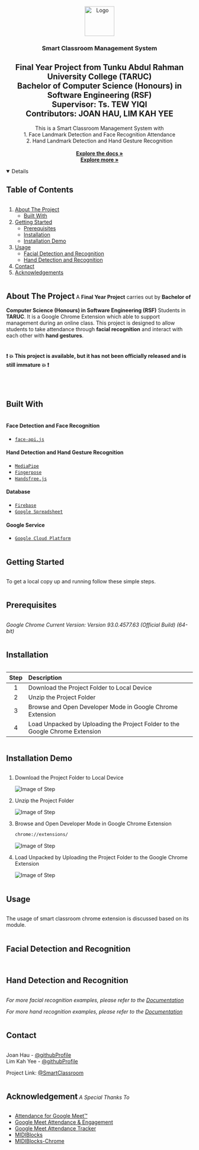 
<!-- PROJECT LOGO -->
<br />
<p align="center">
  <a href="https://github.com/Joan0018/SmartClassroom">
    <img src="src/img/Attendance64.png" alt="Logo" width="80" height="80">
  </a>

  <h3 align="center">Smart Classroom Management System</h3>
  <h2 align="center">Final Year Project from Tunku Abdul Rahman University College (TARUC)
    <br/>
    Bachelor of Computer Science (Honours) in Software Engineering (RSF)
    <br/>
    Supervisor: Ts. TEW YIQI
    <br/>
    Contributors: JOAN HAU, LIM KAH YEE
  </h2>
  <p align="center">
    This is a Smart Classroom Management System with 
    <br />
    1. Face Landmark Detection and Face Recognition Attendance
    <br />
    2. Hand Landmark Detection and Hand Gesture Recognition 
    <br />
    <br />
    <!-- NEED ADDED AFTER FINAL REPORT RUN ORIGINALITY -->
    <a href="https://github.com/Joan0018/SmartClassroom"><strong>Explore the docs »</strong></a>
    <br />
    <a href="#table-of-content"><strong>Explore more »</strong></a>
  </p>
</p>

<!-- TABLE OF CONTENTS -->
<a id="table-of-content">
<details open="open">
  <summary><h2 style="display: inline-block">Table of Contents</h2></summary>
  <ol>
    <li>
      <a href="#about-the-project">About The Project</a>
      <ul>
        <li><a href="#built-with">Built With</a></li>
      </ul>
    </li>
    <li>
      <a href="#get-start">Getting Started</a>
      <ul>
        <li><a href="#prerequisites">Prerequisites</a></li>
        <li><a href="#installation">Installation</a></li>
        <li><a href="#installationDemo">Installation Demo</a></li>
      </ul>
    </li>
    <li>
      <a href="#usage">Usage</a>
      <ul>
        <li><a href="#facial">Facial Detection and Recognition</a></li>
        <li><a href="#hand">Hand Detection and Recognition</a></li>
      </ul>
    </li>
    <li><a href="#contact">Contact</a></li>
    <li><a href="#acknowledgements">Acknowledgements</a></li>
  </ol>
</details>
</a>


<!-- ABOUT THE PROJECT -->
<a id="about-the-project"><h2 style="display: inline-block">About The Project</h2></a>
A **Final Year Project** carries out by **Bachelor of Computer Science (Honours) in Software Engineering (RSF)** Students in **TARUC**. It is a Google Chrome Extension which able to support management during an online class. This project is designed to allow students to take attendance through **facial recognition** and interact with each other with **hand gestures**.
<br />
<br />
#### :exclamation: :collision: This project is available, but it has not been officially released and is still immature :collision: :exclamation:   
<br />

<!-- Sample
Here's a blank template to get started:
**To avoid retyping too much info. Do a search and replace with your text editor for the following:**
`github_username`, `repo_name`, `twitter_handle`, `email`, `project_title`, `project_description`-->

<a id="built-with"><h2 style="display: inline-block">Built With</h2></a>
#### Face Detection and Face Recognition
* <a href="https://github.com/justadudewhohacks/face-api.js/tree/master/weights"> `face-api.js` </a> 
#### Hand Detection and Hand Gesture Recognition
* <a href="https://google.github.io/mediapipe/solutions/hands"> `MediaPipe` </a>
* <a href="https://github.com/andypotato/fingerpose"> `Fingerpose` </a> 
* <a href="https://github.com/MIDIBlocks/handsfree-chrome"> `Handsfree.js` </a> 
#### Database
* <a href="https://firebase.google.com/docs?gclid=CjwKCAjw3riIBhAwEiwAzD3TiRT4tjJReyA5xT4EAhqiTfQ2mVnilp6-Jh1aURDKNgAcsizbYdF-rxoClHMQAvD_BwE&gclsrc=aw.ds"> `Firebase` </a>
* <a href="https://www.google.com/sheets/about/"> `Google Spreadsheet` </a> 
#### Google Service
* <a href="https://cloud.google.com/"> `Google Cloud Platform` </a> 



<!-- GETTING STARTED -->
<a id="get-start"><h2 style="display: inline-block">Getting Started</h2></a>

To get a local copy up and running follow these simple steps.

<!-- Prerequisites -->
<a id="prerequisites"><h2 style="display: inline-block">Prerequisites</h2></a>

*Google Chrome Current Version: Version 93.0.4577.63 (Official Build) (64-bit)*

<!-- Installation -->
<a id="installation"><h2 style="display: inline-block">Installation</h2></a>

| Step        | Description   | 
| :------------:|:-------------|
| 1           | Download the Project Folder to Local Device |
| 2           | Unzip the Project Folder |
| 3           | Browse and Open Developer Mode in Google Chrome Extension |
| 4           | Load Unpacked by Uploading the Project Folder to the Google Chrome Extension |

<!-- Installation Demo-->
<a id="installationDemo"><h2 style="display: inline-block">Installation Demo</h2></a>

1. Download the Project Folder to Local Device

   ![Image of Step](https://github.com/Joan0018/SmartClassroom/blob/main/process/Step_1.png)

2. Unzip the Project Folder

   ![Image of Step](https://github.com/Joan0018/SmartClassroom/blob/main/process/Step_2.png)

3. Browse and Open Developer Mode in Google Chrome Extension
   ```sh
   chrome://extensions/
   ```
   
   ![Image of Step](https://github.com/Joan0018/SmartClassroom/blob/main/process/Step_3.png)
   
4. Load Unpacked by Uploading the Project Folder to the Google Chrome Extension

   ![Image of Step](https://github.com/Joan0018/SmartClassroom/blob/main/process/Step_4.png)



<!-- USAGE EXAMPLES -->
<a id="usage"><h2 style="display: inline-block">Usage</h2></a>

The usage of smart classroom chrome extension is discussed based on its module.

<a id="facial"><h2 style="display: inline-block">Facial Detection and Recognition</h2></a>

<a id="hand"><h2 style="display: inline-block">Hand Detection and Recognition</h2></a>

<!-- Will update after FYP Report done -->
_For more facial recognition examples, please refer to the [Documentation](https://example.com)_

_For more hand recognition examples, please refer to the [Documentation](https://example.com)_


<!-- CONTACT -->
<a id="contact"><h2 style="display: inline-block">Contact</h2></a>

Joan Hau - [@githubProfile](https://github.com/Joan0018)
<br/>
Lim Kah Yee - [@githubProfile](https://github.com/lky1020)

Project Link: [@SmartClassroom](https://github.com/Joan0018/SmartClassroom) 


<!-- ACKNOWLEDGEMENTS -->
<a id="acknowledgements"><h2 style="display: inline-block">Acknowledgement</h2></a>
_A Special Thanks To_
* [Attendance for Google Meet™](https://chrome.google.com/webstore/detail/attendance-for-google-mee/gioogehddfnceeihfoeencjbhggblkkd)
* [Google Meet Attendance & Engagement](https://chrome.google.com/webstore/detail/google-meet-attendance-en/dfoeddmkpdeheffinggbeggiebnhhmno)
* [Google Meet Attendance Tracker](https://chrome.google.com/webstore/detail/google-meet-attendance-tr/ldjjokmalaidehbgbifihdfdondjgfha)
* [MIDIBlocks](https://github.com/midiblocks/handsfree)
* [MIDIBlocks-Chrome](https://github.com/MIDIBlocks/handsfree-chrome)
